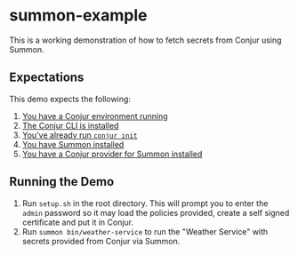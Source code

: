 # summon-example
This is a working demonstration of how to fetch secrets from Conjur using Summon.

## Expectations
This demo expects the following:
1. [You have a Conjur environment running](https://developer.conjur.net/quickstart)
2. [The Conjur CLI is installed](https://developer.conjur.net/cli)
3. [You've already run `conjur init`](https://developer.conjur.net/cli#quickstart)
4. [You have Summon installed](https://github.com/conjurinc/summon#install)
5. [You have a Conjur provider for Summon installed](https://github.com/conjurinc/summon-conjur#install)

## Running the Demo
1. Run `setup.sh` in the root directory. This will prompt you to enter the `admin` password so it may load the policies provided, create a self signed certificate and put it in Conjur.
2. Run `summon bin/weather-service` to run the "Weather Service" with secrets provided from Conjur via Summon.
